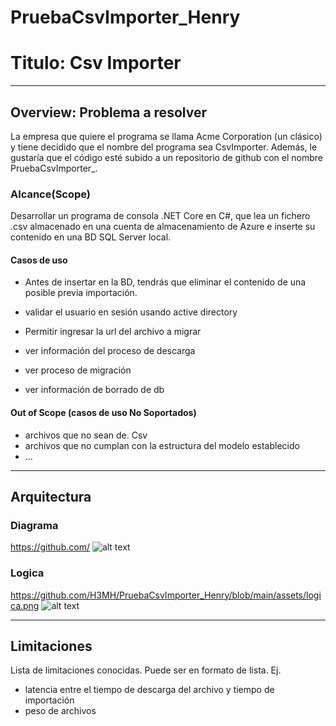 # PruebaCsvImporter_Henry
# Titulo: Csv Importer
---
## Overview: Problema a resolver

La empresa que quiere el programa se llama Acme Corporation (un clásico) y tiene decidido que el nombre del programa sea CsvImporter. Además, le gustaría que el código esté subido a un repositorio de github con el nombre PruebaCsvImporter_<Autor>.

### Alcance(Scope)

Desarrollar un programa de consola .NET Core en C#, que lea un fichero .csv almacenado en una cuenta de almacenamiento de Azure e inserte su contenido en una BD SQL Server local.

#### Casos de uso

* Antes de insertar en la BD, tendrás que eliminar el contenido de una posible previa importación.

* validar el usuario en sesión usando active directory

* Permitir ingresar la url del archivo a migrar

* ver información del proceso de descarga

* ver proceso de migración

* ver información de borrado de db

#### Out of Scope (casos de uso No Soportados)

* archivos que no sean de. Csv
* archivos que no cumplan con la estructura del modelo establecido
* ...
---
## Arquitectura

### Diagrama
https://github.com/
![alt text](https://raw.githubusercontent.com/H3MH/PruebaCsvImporter_Henry/blob/main/assets/arquitectura.png)

### Logica
https://github.com/H3MH/PruebaCsvImporter_Henry/blob/main/assets/logica.png
![alt text](https://raw.githubusercontent.com/H3MH/PruebaCsvImporter_Henry/blob/main/assets/logica.png)

---
## Limitaciones
Lista de limitaciones conocidas. Puede ser en formato de lista.
Ej.
* latencia entre el tiempo de descarga del archivo y tiempo de importación
* peso de archivos 

